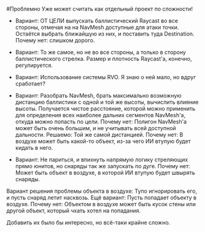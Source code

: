 #Проблемно  Уже может считать как отдельный проект по сложности!

- Вариант: ОТ ЦЕЛИ выпускать баллистический Raycast во все стороны, отмечая на на NavMesh доступные для атаки точки. 
  Остаётся выбрать ближайшую из них, и поставить туда Destination.
  Почему нет: слишком дорого.
- Вариант: То же самое, но не во все стороны, а только в сторону баллистического стрелка.  Размер и плотность Raycast'а, конечно, регулируется.
- Вариант: Использование системы RVO. Я знаю о ней мало, но вдруг сработает?

- Вариант: Разобрать NavMesh, брать максимально возможную дистанцию баллистики с одной и той же высоты, вычислить влияние высоты. Получается чистое расстояние, которой можно применить для определения всех наиболее дальних сегментов NavMesh'а, откуда можно попасть по цели.
  Почему нет: Полигон NavMesh'а может быть очень большим, и не учитывать всей доступной дальности. Решаемо: Той же самой дистанцией.
  Почему нет: В воздухе может быть какой-то объект, из-за чего ИИ втупую будет кидать в него.

- Вариант: Не париться, и впихнуть напрямую логику стреляющих прямо юнитов, но снаряды так же запускать по дуге.
  Почему нет: Может быть объект в воздухе, в которой ИИ втупую будет швырять снаряды.

Вариант решения проблемы объекта в воздухе: Тупо игнорировать его, и пусть снаряд летит насквозь.
Ещё вариант: Пусть попадает объекту в воздухе. Почему нет: Объектом в воздухе может быть кусок стены или другой объект, который чхать хотел на попадания.


Добавить их было бы интересно, но всё-таки крайне сложно.